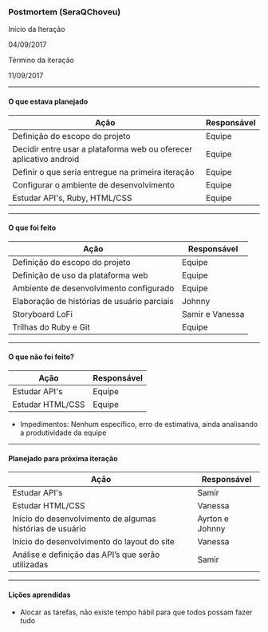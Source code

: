 ### Postmortem (SeraQChoveu)

 

Início da Iteração

04/09/2017
 

Término da iteração

11/09/2017

-------------------------
#### O que estava planejado

| **Ação** | **Responsável** |
| --- | --- |
| Definição do escopo do projeto | Equipe |
| Decidir entre usar a plataforma web ou oferecer aplicativo android | Equipe |
| Definir o que seria entregue na primeira iteração | Equipe |
| Configurar o ambiente de desenvolvimento | Equipe |
| Estudar API's, Ruby, HTML/CSS | Equipe |
-------------------------
#### O que foi feito

| **Ação** | **Responsável** |
| --- | --- |
| Definição do escopo do projeto | Equipe |
| Definição de uso da plataforma web | Equipe |
| Ambiente de desenvolvimento configurado | Equipe |
| Elaboração de histórias de usuário parciais | Johnny |
| Storyboard LoFi | Samir e Vanessa |
| Trilhas do Ruby e Git | Equipe |
-------------------------
#### O que não foi feito?

| **Ação** | **Responsável** |
| --- | --- |
| Estudar API's | Equipe |
| Estudar HTML/CSS | Equipe |

- Impedimentos: Nenhum específico, erro de estimativa, ainda analisando a produtividade da equipe
-------------------------
#### Planejado para próxima iteração

| **Ação** | **Responsável** |
| --- | --- |
| Estudar API's | Samir |
| Estudar HTML/CSS | Vanessa |
| Início do desenvolvimento de algumas histórias de usuário | Ayrton e Johnny |
| Início do desenvolvimento do layout do site | Vanessa |
| Análise e definição das API’s que serão utilizadas | Samir |
-------------------------
#### Lições aprendidas

- Alocar as tarefas, não existe tempo hábil para que todos possam fazer tudo 

  
  
  
  
  
  


